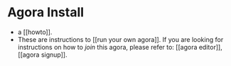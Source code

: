 # Agora Install

- a [[howto]].
- These are instructions to [[run your own agora]]. If you are looking for instructions on how to *join* this agora, please refer to: [[agora editor]], [[agora signup]].
